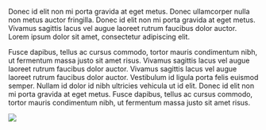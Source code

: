 Donec id elit non mi porta gravida at eget metus. Donec ullamcorper nulla non metus auctor fringilla. Donec id elit non mi porta gravida at eget metus. Vivamus sagittis lacus vel augue laoreet rutrum faucibus dolor auctor. Lorem ipsum dolor sit amet, consectetur adipiscing elit.

Fusce dapibus, tellus ac cursus commodo, tortor mauris condimentum nibh, ut fermentum massa justo sit amet risus. Vivamus sagittis lacus vel augue laoreet rutrum faucibus dolor auctor. Vivamus sagittis lacus vel augue laoreet rutrum faucibus dolor auctor. Vestibulum id ligula porta felis euismod semper. Nullam id dolor id nibh ultricies vehicula ut id elit. Donec id elit non mi porta gravida at eget metus. Fusce dapibus, tellus ac cursus commodo, tortor mauris condimentum nibh, ut fermentum massa justo sit amet risus.

![](https://i.imgur.com/TR4BQuY.jpg)
